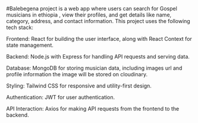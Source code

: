 #Balebegena 
project is a web app where users can search for Gospel musicians in ethiopia , view their profiles, and get details like name, category, address, and contact information.
This project uses the following tech stack:

Frontend: React for building the user interface, along with React Context for state management.

Backend: Node.js with Express for handling API requests and serving data.

Database: MongoDB for storing musician data, including images url and profile information the image will be stored on cloudinary.

Styling: Tailwind CSS for responsive and utility-first design.

Authentication: JWT for user authentication.

API Interaction: Axios for making API requests from the frontend to the backend.
